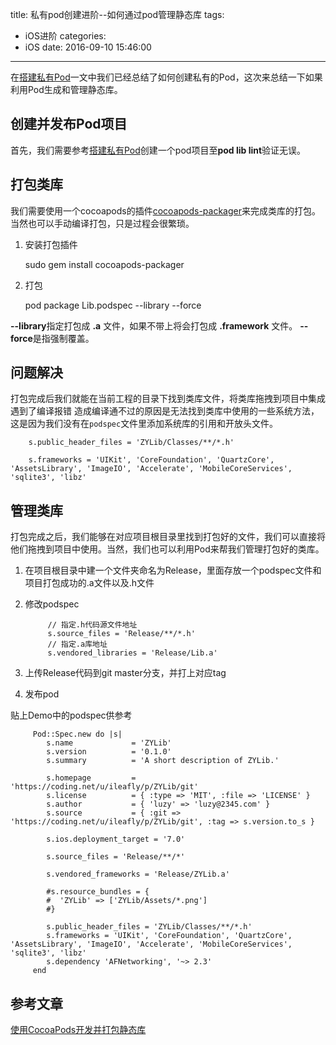 title: 私有pod创建进阶--如何通过pod管理静态库
tags:
  - iOS进阶
categories:
  - iOS
date: 2016-09-10 15:46:00
---

在[搭建私有Pod](http://www.ileafly.com/2016/08/12/%E6%90%AD%E5%BB%BA%E7%A7%81%E6%9C%89Pod/)一文中我们已经总结了如何创建私有的Pod，这次来总结一下如果利用Pod生成和管理静态库。

## 创建并发布Pod项目

首先，我们需要参考[搭建私有Pod](http://www.ileafly.com/2016/08/12/%E6%90%AD%E5%BB%BA%E7%A7%81%E6%9C%89Pod/)创建一个pod项目至**pod lib lint**验证无误。

## 打包类库

我们需要使用一个cocoapods的插件[cocoapods-packager](https://github.com/CocoaPods/cocoapods-packager)来完成类库的打包。当然也可以手动编译打包，只是过程会很繁琐。
  
   1. 安装打包插件
   
        sudo gem install cocoapods-packager
        
   2. 打包
   
        pod package Lib.podspec --library --force
        
   **--library**指定打包成 **.a** 文件，如果不带上将会打包成 **.framework** 文件。 **--force**是指强制覆盖。
   
## 问题解决

打包完成后我们就能在当前工程的目录下找到类库文件，将类库拖拽到项目中集成遇到了编译报错
造成编译通不过的原因是无法找到类库中使用的一些系统方法，这是因为我们没有在`podspec`文件里添加系统库的引用和开放头文件。
    
        s.public_header_files = 'ZYLib/Classes/**/*.h'
            
        s.frameworks = 'UIKit', 'CoreFoundation', 'QuartzCore', 'AssetsLibrary', 'ImageIO', 'Accelerate', 'MobileCoreServices', 'sqlite3', 'libz'


   
## 管理类库

打包完成之后，我们能够在对应项目根目录里找到打包好的文件，我们可以直接将他们拖拽到项目中使用。当然，我们也可以利用Pod来帮我们管理打包好的类库。

1. 在项目根目录中建一个文件夹命名为Release，里面存放一个podspec文件和项目打包成功的.a文件以及.h文件
2. 修改podspec   

            // 指定.h代码源文件地址
            s.source_files = 'Release/**/*.h'
            // 指定.a库地址
            s.vendored_libraries = 'Release/Lib.a'
            
3. 上传Release代码到git master分支，并打上对应tag
4. 发布pod

贴上Demo中的podspec供参考

         Pod::Spec.new do |s|
            s.name             = 'ZYLib'
            s.version          = '0.1.0'
            s.summary          = 'A short description of ZYLib.'

            s.homepage         = 'https://coding.net/u/ileafly/p/ZYLib/git'
            s.license          = { :type => 'MIT', :file => 'LICENSE' }
            s.author           = { 'luzy' => 'luzy@2345.com' }
            s.source           = { :git => 'https://coding.net/u/ileafly/p/ZYLib/git', :tag => s.version.to_s }

            s.ios.deployment_target = '7.0'

            s.source_files = 'Release/**/*'

            s.vendored_frameworks = 'Release/ZYLib.a'
  
            #s.resource_bundles = {
            #  'ZYLib' => ['ZYLib/Assets/*.png']
            #}

            s.public_header_files = 'ZYLib/Classes/**/*.h'
            s.frameworks = 'UIKit', 'CoreFoundation', 'QuartzCore', 'AssetsLibrary', 'ImageIO', 'Accelerate', 'MobileCoreServices', 'sqlite3', 'libz'
            s.dependency 'AFNetworking', '~> 2.3'
         end 

   
## 参考文章

[使用CocoaPods开发并打包静态库](http://www.cnblogs.com/brycezhang/p/4117180.html)
